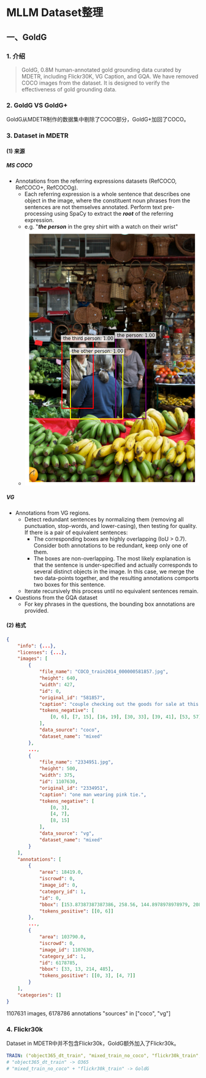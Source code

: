 # MLLM Dataset整理
## 一、GoldG
### 1. 介绍
> GoldG, 0.8M human-annotated gold grounding data curated by MDETR, including Flickr30K, VG Caption, and GQA. We have removed COCO images from the dataset. It is designed to verify the effectiveness of gold grounding data.
### 2. GoldG VS GoldG+
GoldG从MDETR制作的数据集中剔除了COCO部分，GoldG+加回了COCO。
### 3. Dataset in MDETR
#### (1) 来源
#####  MS COCO
- Annotations from the referring expressions datasets (RefCOCO, RefCOCO+, RefCOCOg).
  - Each referring expression is a whole sentence that describes one object in the image, where the constituent noun phrases from the sentences are not themselves annotated. Perform text pre-processing using SpaCy to extract the ***root*** of the referring expression.
  - e.g. "***the person*** in the grey shirt with a watch on their wrist"
  - ![srcs/dataset/GoldG/MSCOCO.png](srcs/dataset/GoldG/MSCOCO.png)
##### VG
- Annotations from VG regions.
  - Detect redundant sentences by normalizing them (removing all punctuation, stop-words, and lower-casing), then testing for quality. If there is a pair of equivalent sentences:
    - The corresponding boxes are highly overlapping (IoU > 0.7). Consider both annotations to be redundant, keep only one of them.
    - The boxes are non-overlapping. The most likely explanation is that the sentence is under-specified and actually corresponds to several distinct objects in the image. In this case, we merge the two data-points together, and the resulting annotations comports two boxes for this sentence.
  - Iterate recursively this process until no equivalent sentences remain.
- Questions from the GQA dataset
  - For key phrases in the questions, the bounding box annotations are provided.
#### (2) 格式
```json
{
    "info": {...},
    "licenses": {...},
    "images": [
        {
            "file_name": "COCO_train2014_000000581857.jpg",
            "height": 640,
            "width": 427,
            "id": 0,
            "original_id": "581857",
            "caption": "couple checking out the goods for sale at this shop. grey haired shop owner talking to customers. A woman wearing a gray shirt. A woman wearing a beige scarf. plantains displayed for sale on a table covered in red plastic. All types wicker baskets.",
            "tokens_negative": [
                [0, 6], [7, 15], [16, 19], [30, 33], [39, 41], [53, 57], [58, 64], [65, 69], [70, 75], [76, 83], [84, 86], [98, 99], [100, 105], [106, 113], [128, 129], [130, 135], [136, 143], [159, 168], [169, 178], [179, 182], [188, 190], [199, 206], [207, 209], [223, 226], [227, 232], [233, 239], [240, 247]
            ],
            "data_source": "coco",
            "dataset_name": "mixed"
        },
        ...,
        {
            "file_name": "2334951.jpg",
            "height": 500,
            "width": 375,
            "id": 1107630,
            "original_id": "2334951",
            "caption": "one man wearing pink tie.",
            "tokens_negative": [
                [0, 3],
                [4, 7],
                [8, 15]
            ],
            "data_source": "vg",
            "dataset_name": "mixed"
        }
    ],
    "annotations": [
        {
            "area": 18419.0,
            "iscrowd": 0,
            "image_id": 0,
            "category_id": 1,
            "id": 0,
            "bbox": [153.87387387387386, 258.56, 144.8978978978979, 208.64000000000001],
            "tokens_positive": [[0, 6]]
        },
        ...,
        {
            "area": 103790.0,
            "iscrowd": 0,
            "image_id": 1107630,
            "category_id": 1,
            "id": 6178785,
            "bbox": [33, 13, 214, 485],
            "tokens_positive": [[0, 3], [4, 7]]
        }
    ],
    "categories": []
}
```
1107631 images, 6178786 annotations
"sources" in ["coco", "vg"]
### 4. Flickr30k
Dataset in MDETR中并不包含Flickr30k，GoldG额外加入了Flickr30k。
```yaml
TRAIN: ("object365_dt_train", "mixed_train_no_coco", "flickr30k_train", )
# "object365_dt_train" -> O365
# "mixed_train_no_coco" + "flickr30k_train" -> GoldG
```